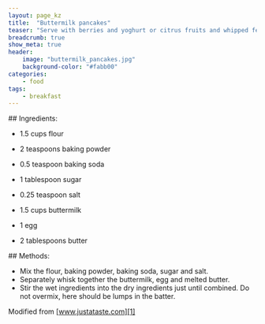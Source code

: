 ```yaml
---
layout: page_kz
title:  "Buttermilk pancakes"
teaser: "Serve with berries and yoghurt or citrus fruits and whipped feta."
breadcrumb: true
show_meta: true
header:
    image: "buttermilk_pancakes.jpg"
    background-color: "#fabb00"
categories:
    - food
tags:
    - breakfast
---
```


## Ingredients:
* 1.5 cups flour
* 2 teaspoons baking powder
* 0.5 teaspoon baking soda
* 1 tablespoon sugar
* 0.25 teaspoon salt

* 1.5 cups buttermilk
* 1 egg
* 2 tablespoons butter


## Methods:
* Mix the flour, baking powder, baking soda, sugar and salt.
* Separately whisk together the buttermilk, egg and melted butter. 
* Stir the wet ingredients into the dry ingredients just until combined. Do not overmix, here should be lumps in the batter.

Modified from [www.justataste.com][1]

[1]: https://www.justataste.com/light-and-fluffy-buttermilk-pancakes-recipe/